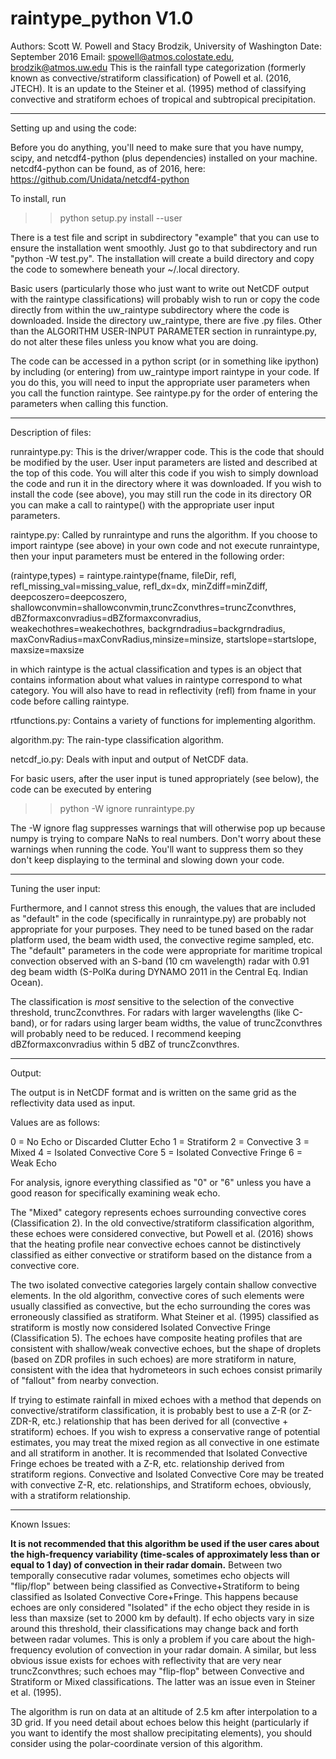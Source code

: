 # raintype_python V1.0

Authors: Scott W. Powell and Stacy Brodzik, University of Washington
Date: September 2016
Email: spowell@atmos.colostate.edu, brodzik@atmos.uw.edu
This is the rainfall type categorization (formerly known as convective/stratiform classification) of Powell et al. (2016, JTECH). It is an update to the Steiner et al. (1995) method of classifying convective and stratiform echoes of tropical and subtropical precipitation.

----------------------------------------------------------------

Setting up and using the code:

Before you do anything, you'll need to make sure that you have numpy, scipy, and netcdf4-python (plus dependencies) installed on your machine. netcdf4-python can be found, as of 2016, here: https://github.com/Unidata/netcdf4-python

To install, run

>> python setup.py install --user

There is a test file and script in subdirectory "example" that you can use to ensure the installation went smoothly. Just go to that subdirectory and run "python -W test.py". The installation will create a build directory and copy the code to somewhere beneath your ~/.local directory. 

Basic users (particularly those who just want to write out NetCDF output with the raintype classifications) will probably wish to run or copy the code directly from within the uw_raintype subdirectory where the code is downloaded. Inside the directory uw_raintype, there are five .py files. Other than the ALGORITHM USER-INPUT PARAMETER section in runraintype.py, do not alter these files unless you know what you are doing. 

The code can be accessed in a python script (or in something like ipython) by including (or entering)
          from uw_raintype import raintype
in your code. If you do this, you will need to input the appropriate user parameters when you call the function raintype. See raintype.py for the order of entering the parameters when calling this function.

----------------------------------------------------------------

Description of files:

runraintype.py: This is the driver/wrapper code. This is the code that should be modified by the user. User input parameters are listed and described at the top of this code. You will alter this code if you wish to simply download the code and run it in the directory where it was downloaded. If you wish to install the code (see above), you may still run the code in its directory OR you can make a call to raintype() with the appropriate user input parameters.

raintype.py: Called by runraintype and runs the algorithm. If you choose to import raintype (see above) in your own code and not execute runraintype, then your input parameters must be entered in the following order:

   (raintype,types) = raintype.raintype(fname, fileDir, refl, refl_missing_val=missing_value,
                                   refl_dx=dx, minZdiff=minZdiff, deepcoszero=deepcoszero,
                                   shallowconvmin=shallowconvmin,truncZconvthres=truncZconvthres,
                                   dBZformaxconvradius=dBZformaxconvradius,
                                   weakechothres=weakechothres, backgrndradius=backgrndradius,
                                   maxConvRadius=maxConvRadius,minsize=minsize,
                                   startslope=startslope, maxsize=maxsize

in which raintype is the actual classification and types is an object that contains information about what values in raintype correspond to what category. You will also have to read in reflectivity (refl) from fname in your code before calling raintype.

rtfunctions.py: Contains a variety of functions for implementing algorithm.

algorithm.py: The rain-type classification algorithm.
 
netcdf_io.py: Deals with input and output of NetCDF data.

For basic users, after the user input is tuned appropriately (see below), the code can be executed by entering

>> python -W ignore runraintype.py

The -W ignore flag suppresses warnings that will otherwise pop up because numpy is trying to compare NaNs to real numbers. Don't worry about these warnings when running the code. You'll want to suppress them so they don't keep displaying to the terminal and slowing down your code.

----------------------------------------------------------------

Tuning the user input:

Furthermore, and I cannot stress this enough, the values that are included as "default" in the code (specifically in runraintype.py) are probably not appropriate for your purposes. They need to be tuned based on the radar platform used, the beam width used, the convective regime sampled, etc. The "default" parameters in the code were appropriate for maritime tropical convection observed with an S-band (10 cm wavelength) radar with 0.91 deg beam width (S-PolKa during DYNAMO 2011 in the Central Eq. Indian Ocean).

The classification is *most* sensitive to the selection of the convective threshold, truncZconvthres. For radars with larger wavelengths (like C-band), or for radars using larger beam widths, the value of truncZconvthres will probably need to be reduced. I recommend keeping dBZformaxconvradius within 5 dBZ of truncZconvthres.

----------------------------------------------------------------

Output:

The output is in NetCDF format and is written on the same grid as the reflectivity data used as input.

Values are as follows:

0 = No Echo or Discarded Clutter Echo
1 = Stratiform
2 = Convective
3 = Mixed
4 = Isolated Convective Core
5 = Isolated Convective Fringe
6 = Weak Echo 

For analysis, ignore everything classified as "0" or "6"  unless you have a good reason for specifically examining weak echo. 

The "Mixed" category represents echoes surrounding convective cores (Classification 2). In the old convective/stratiform classification algorithm, these echoes were considered convective, but Powell et al. (2016) shows that the heating profile near convective echoes cannot be distinctively classified as either convective or stratiform based on the distance from a convective core. 

The two isolated convective categories largely contain shallow convective elements. In the old algorithm, convective cores of such elements were usually classified as convective, but the echo surrounding the cores was erroneously classified as stratiform. What Steiner et al. (1995) classified as stratiform is mostly now considered Isolated Convective Fringe (Classification 5). The echoes have composite heating profiles that are consistent with shallow/weak convective echoes, but the shape of droplets (based on ZDR profiles in such echoes) are more stratiform in nature, consistent with the idea that hydrometeors in such echoes consist primarily of "fallout" from nearby convection.

If trying to estimate rainfall in mixed echoes with a method that depends on convective/stratiform classification, it is probably best to use a Z-R (or Z-ZDR-R, etc.) relationship that has been derived for all (convective + stratiform) echoes. If you wish to express a conservative range of potential estimates, you may treat the mixed region as all convective in one estimate and all stratiform in another. It is recommended that Isolated Convective Fringe echoes be treated with a Z-R, etc. relationship derived from stratiform regions. Convective and Isolated Convective Core may be treated with convective Z-R, etc. relationships, and Stratiform echoes, obviously, with a stratiform relationship.

----------------------------------------------------------------

Known Issues: 

**It is not recommended that this algorithm be used if the user cares about the high-frequency variability (time-scales of approximately less than or equal to 1 day) of convection in their radar domain.** Between two temporally consecutive radar volumes, sometimes echo objects will "flip/flop" between being classified as Convective+Stratiform to being classified as Isolated Convective Core+Fringe. This happens because echoes are only considered "Isolated" if the echo object they reside in is less than maxsize (set to 2000 km by default). If echo objects vary in size around this threshold, their classifications may change back and forth between radar volumes. This is only a problem if you care about the high-frequency evolution of convection in your radar domain. A similar, but less obvious issue exists for echoes with reflectivity that are very near truncZconvthres; such echoes may "flip-flop" between Convective and Stratiform or Mixed classifications. The latter was an issue even in Steiner et al. (1995). 

The algorithm is run on data at an altitude of 2.5 km after interpolation to a 3D grid. If you need detail about echoes below this height (particularly if you want to identify the most shallow precipitating elements), you should consider using the polar-coordinate version of this algorithm.
